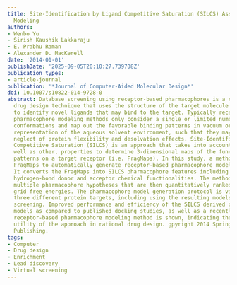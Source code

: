 ```yaml
---
title: Site-Identification by Ligand Competitive Saturation (SILCS) Assisted Pharmacophore
  Modeling
authors:
- Wenbo Yu
- Sirish Kaushik Lakkaraju
- E. Prabhu Raman
- Alexander D. MacKerell
date: '2014-01-01'
publishDate: '2025-09-05T20:10:27.739708Z'
publication_types:
- article-journal
publication: '*Journal of Computer-Aided Molecular Design*'
doi: 10.1007/s10822-014-9728-0
abstract: Database screening using receptor-based pharmacophores is a computer-aided
  drug design technique that uses the structure of the target molecule (i.e. protein)
  to identify novel ligands that may bind to the target. Typically receptor-based
  pharmacophore modeling methods only consider a single or limited number of receptor
  conformations and map out the favorable binding patterns in vacuum or with a limited
  representation of the aqueous solvent environment, such that they may suffer from
  neglect of protein flexibility and desolvation effects. Site-Identification by Ligand
  Competitive Saturation (SILCS) is an approach that takes into account these, as
  well as other, properties to determine 3-dimensional maps of the functional group-binding
  patterns on a target receptor (i.e. FragMaps). In this study, a method to use the
  FragMaps to automatically generate receptor-based pharmacophore models is presented.
  It converts the FragMaps into SILCS pharmacophore features including aromatic, aliphatic,
  hydrogen-bond donor and acceptor chemical functionalities. The method generates
  multiple pharmacophore hypotheses that are then quantitatively ranked using SILCS
  grid free energies. The pharmacophore model generation protocol is validated using
  three different protein targets, including using the resulting models in virtual
  screening. Improved performance and efficiency of the SILCS derived pharmacophore
  models as compared to published docking studies, as well as a recently developed
  receptor-based pharmacophore modeling method is shown, indicating the potential
  utility of the approach in rational drug design. o̧pyright 2014 Springer International
  Publishing.
tags:
- Computer
- Drug design
- Enrichment
- Lead discovery
- Virtual screening
---
```

